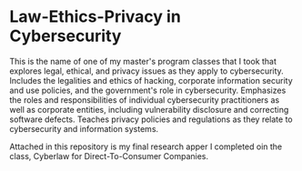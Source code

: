 # Law-Ethics-Privacy in Cybersecurity

This is the name of one of my master's program classes that I took that explores legal, ethical, and privacy issues as they apply to cybersecurity. Includes the legalities and ethics of hacking, corporate information security and use policies, and the government's role in cybersecurity. Emphasizes the roles and responsibilities of individual cybersecurity practitioners as well as corporate entities, including vulnerability disclosure and correcting software defects. Teaches privacy policies and regulations as they relate to cybersecurity and information systems.

Attached in this repository is my final research apper I completed oin the class, Cyberlaw for Direct-To-Consumer Companies.
